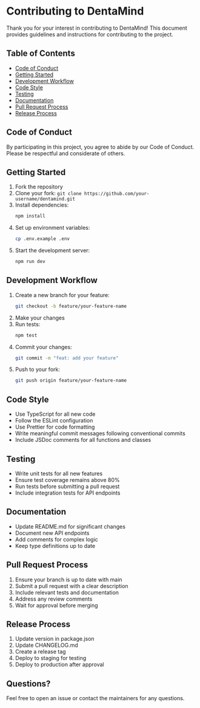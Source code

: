 # Contributing to DentaMind

Thank you for your interest in contributing to DentaMind! This document provides guidelines and instructions for contributing to the project.

## Table of Contents
- [Code of Conduct](#code-of-conduct)
- [Getting Started](#getting-started)
- [Development Workflow](#development-workflow)
- [Code Style](#code-style)
- [Testing](#testing)
- [Documentation](#documentation)
- [Pull Request Process](#pull-request-process)
- [Release Process](#release-process)

## Code of Conduct

By participating in this project, you agree to abide by our Code of Conduct. Please be respectful and considerate of others.

## Getting Started

1. Fork the repository
2. Clone your fork: `git clone https://github.com/your-username/dentamind.git`
3. Install dependencies:
   ```bash
   npm install
   ```
4. Set up environment variables:
   ```bash
   cp .env.example .env
   ```
5. Start the development server:
   ```bash
   npm run dev
   ```

## Development Workflow

1. Create a new branch for your feature:
   ```bash
   git checkout -b feature/your-feature-name
   ```
2. Make your changes
3. Run tests:
   ```bash
   npm test
   ```
4. Commit your changes:
   ```bash
   git commit -m "feat: add your feature"
   ```
5. Push to your fork:
   ```bash
   git push origin feature/your-feature-name
   ```

## Code Style

- Use TypeScript for all new code
- Follow the ESLint configuration
- Use Prettier for code formatting
- Write meaningful commit messages following conventional commits
- Include JSDoc comments for all functions and classes

## Testing

- Write unit tests for all new features
- Ensure test coverage remains above 80%
- Run tests before submitting a pull request
- Include integration tests for API endpoints

## Documentation

- Update README.md for significant changes
- Document new API endpoints
- Add comments for complex logic
- Keep type definitions up to date

## Pull Request Process

1. Ensure your branch is up to date with main
2. Submit a pull request with a clear description
3. Include relevant tests and documentation
4. Address any review comments
5. Wait for approval before merging

## Release Process

1. Update version in package.json
2. Update CHANGELOG.md
3. Create a release tag
4. Deploy to staging for testing
5. Deploy to production after approval

## Questions?

Feel free to open an issue or contact the maintainers for any questions. 